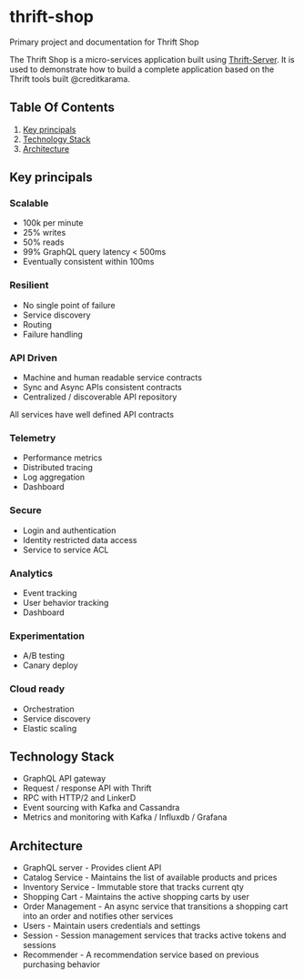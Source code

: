 # thrift-shop

Primary project and documentation for Thrift Shop

The Thrift Shop is a micro-services application built using [Thrift-Server](https://github.com/creditkarma/thrift-server).  It is used to demonstrate how to build a complete application based on the Thrift tools built @creditkarama.

## Table Of Contents

1. [Key principals](#key-principals)
1. [Technology Stack](#technology-stack)
1. [Architecture](#architecture)

## Key principals

### Scalable

* 100k per minute
* 25% writes
* 50% reads
* 99% GraphQL query latency < 500ms
* Eventually consistent within 100ms

### Resilient

* No single point of failure
* Service discovery
* Routing
* Failure handling

### API Driven

* Machine and human readable service contracts
* Sync and Async APIs consistent contracts
* Centralized / discoverable API repository

All services have well defined API contracts

### Telemetry

* Performance metrics
* Distributed tracing
* Log aggregation
* Dashboard

### Secure

* Login and authentication
* Identity restricted data access
* Service to service ACL

### Analytics

* Event tracking
* User behavior tracking
* Dashboard

### Experimentation

* A/B testing
* Canary deploy

### Cloud ready

* Orchestration
* Service discovery
* Elastic scaling

## Technology Stack

* GraphQL API gateway
* Request / response API with Thrift
* RPC with HTTP/2 and LinkerD
* Event sourcing with Kafka and Cassandra
* Metrics and monitoring with Kafka / Influxdb / Grafana

## Architecture

* GraphQL server - Provides client API
* Catalog Service - Maintains the list of available products and prices
* Inventory Service - Immutable store that tracks current qty
* Shopping Cart - Maintains the active shopping carts by user
* Order Management - An async service that transitions a shopping cart into an order and notifies other services
* Users - Maintain users credentials and settings
* Session - Session management services that tracks active tokens and sessions
* Recommender - A recommendation service based on previous purchasing behavior
